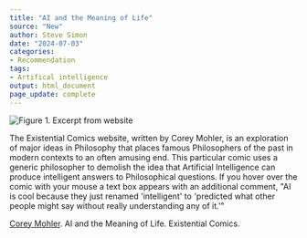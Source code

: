 ```yaml
---
title: "AI and the Meaning of Life"
source: "New"
author: Steve Simon
date: "2024-07-03"
categories:
- Recommendation
tags:
- Artifical intelligence
output: html_document
page_update: complete
---
```


![Figure 1. Excerpt from website](http://www.pmean.com/new-images/24/existential-ai-01.png)

<div class="notes">

The Existential Comics website, written by Corey Mohler, is an exploration of major ideas in Philosophy that places famous Philosophers of the past in modern contexts to an often amusing end. This particular comic uses a generic philosopher to demolish the idea that Artificial Intelligence can produce intelligent answers to Philosophical questions. If you hover over the comic with your mouse a text box appears with an additional comment, "AI is cool because they just renamed 'intelligent' to 'predicted what other people might say without really understanding any of it.'"

[Corey Mohler][moh1]. AI and the Meaning of Life. Existential Comics.

[moh1]: https://existentialcomics.com/comic/557 

</div>
